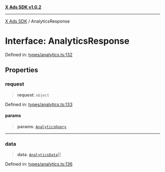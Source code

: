[**X Ads SDK v1.0.2**](../README.md)

***

[X Ads SDK](../globals.md) / AnalyticsResponse

# Interface: AnalyticsResponse

Defined in: [types/analytics.ts:132](https://github.com/kage1020/x-ads-sdk/blob/main/src/types/analytics.ts#L132)

## Properties

### request

> **request**: `object`

Defined in: [types/analytics.ts:133](https://github.com/kage1020/x-ads-sdk/blob/main/src/types/analytics.ts#L133)

#### params

> **params**: [`AnalyticsQuery`](AnalyticsQuery.md)

***

### data

> **data**: [`AnalyticsData`](AnalyticsData.md)[]

Defined in: [types/analytics.ts:136](https://github.com/kage1020/x-ads-sdk/blob/main/src/types/analytics.ts#L136)
